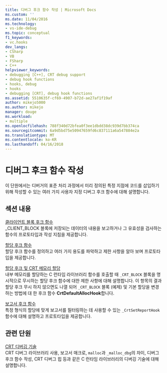 ```yaml
---
title: 디버그 후크 함수 작성 | Microsoft Docs
ms.custom: ''
ms.date: 11/04/2016
ms.technology:
- vs-ide-debug
ms.topic: conceptual
f1_keywords:
- vc.hooks
dev_langs:
- CSharp
- VB
- FSharp
- C++
helpviewer_keywords:
- debugging [C++], CRT debug support
- debug hook functions
- hooks, debug
- hooks
- debugging [CRT], debug hook functions
ms.assetid: 5510635f-cf69-4907-b72d-ae27af1f19af
author: mikejo5000
ms.author: mikejo
manager: douge
ms.workload:
- multiple
ms.openlocfilehash: 788f340d72bfea0f3ee1dbdd38dc939d7bb374ca
ms.sourcegitcommit: 6a9d5bd75e50947659fd6c837111a6a547884e2a
ms.translationtype: MT
ms.contentlocale: ko-KR
ms.lasthandoff: 04/16/2018
---
```

# <a name="debug-hook-function-writing"></a>디버그 후크 함수 작성
이 단원에서는 디버거의 표준 처리 과정에서 미리 정의된 특정 지점에 코드를 삽입하기 위해 작성할 수 있는 여러 가지 사용자 지정 디버그 후크 함수에 대해 설명합니다.  
  
## <a name="in-this-section"></a>섹션 내용  
 [클라이언트 블록 후크 함수](../debugger/client-block-hook-functions.md)  
 _CLIENT_BLOCK 블록에 저장되는 데이터의 내용을 보고하거나 그 유효성을 검사하는 함수의 프로토타입과 작성 지침을 제공합니다.  
  
 [할당 후크 함수](../debugger/allocation-hook-functions.md)  
 할당 후크 함수를 정의하고 여러 가지 용도를 파악하고 제한 사항을 알아 보며 프로토타입을 제공합니다.  
  
 [할당 후크 및 CRT 메모리 할당](../debugger/allocation-hooks-and-c-run-time-memory-allocations.md)  
 내부 메모리를 할당하는 C 런타임 라이브러리 함수를 호출할 때 `_CRT_BLOCK` 블록을 명시적으로 무시하는 할당 후크 함수에 대한 제한 사항에 대해 설명합니다. 이 항목의 결과 할당 후크 무시 하지 않으면도 나열 되어 `_CRT_BLOCK` 블록 (예제) 및 기본 할당을 변경 하는 방법에 대 한 후크 함수 **CrtDefaultAllocHook**합니다.  
  
 [보고서 후크 함수](../debugger/report-hook-functions.md)  
 특정 형식의 할당에 맞게 보고서를 필터링하는 데 사용할 수 있는 `_CrtSetReportHook` 함수에 대해 설명하고 프로토타입을 제공합니다.  
  
## <a name="related-sections"></a>관련 단원  
 [CRT 디버깅 기술](../debugger/crt-debugging-techniques.md)  
 CRT 디버그 라이브러리 사용, 보고서 매크로, `malloc`과 `_malloc_dbg`의 차이, 디버그 후크 함수 작성, CRT 디버그 힙 등과 같은 C 런타임 라이브러리의 디버깅 기술에 대해 설명합니다.